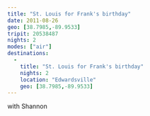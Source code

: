 ```yaml
---
title: "St. Louis for Frank's birthday"
date: 2011-08-26
geo: [38.7985,-89.9533]
tripit: 20538487
nights: 2
modes: ["air"]
destinations:
  -
    title: "St. Louis for Frank's birthday"
    nights: 2
    location: "Edwardsville"
    geo: [38.7985,-89.9533]
---
```


with Shannon
